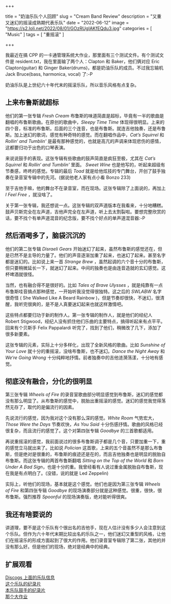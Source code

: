 +++

title = "奶油乐队个人回顾"
slug = "Cream Band Review"
description = "又重又迷幻的摇滚成熟期代表乐队"
date = "2022-06-12"
image = "https://s2.loli.net/2022/08/01/GOzRUgIAKfEQdu3.jpg"
categories = [
    "Music"
]
tags = [
    "重摇滚"
]

+++

我最近在搞 CPP 的一卡通管理系统大作业，那里面有三个测试文件。有个测试文件是 resident.txt，我在里面输了两个人：Clapton 和 Baker，他们俩对应 Eric Clapton(guitar) 和 Ginger Baker(drums)，都是奶油乐队的成员。不过我忘输机 Jack Bruce(bass, harmonica, vocal) 了:-P

奶油乐队是上世纪六十年代末的摇滚乐队，所以音乐风格有点复杂。

## 上来布鲁斯就超标

他们的第一张专辑 *Fresh Cream*  布鲁斯的味道简直是超标，毕竟有一半的歌曲是翻唱的布鲁斯歌曲。在原创的歌曲中，*Sleepy Time Time* 体现得很明显。上来的四个音，标准的布鲁斯。后面的三个连音，也是布鲁斯。就连吉他独奏，还是布鲁斯。加上迷幻的歌词，感觉有种奇特的感觉。而在翻唱作品中，*Cat’s Squirrel* 和 *Rollin‘ and Tumblin'* 是最有那种感觉的，也就是高亢的声调来体现悲伤的感情，这都要归功于出色的口琴表演。

来说说鼓手的表现。这张专辑有些歌曲的鼓声简直是疯狂至极，尤其在 *Cat’s Squirrel* 和 *Rollin‘ and Tumblin'* 里面。 *Sweet Wine* 也是他写的，听起来超级有节奏感，咚咚的感觉。专辑的最后 *Toad* 就是给他炫技的专门舞台，开创了鼓手独奏在录音室专辑中的先河。(据说他老人家有点小看 Bonzo 233) 

至于吉他手嘛，他的舞台不在录音室，而在现场。这张专辑除了上面说的，再加上 *I Feel Free* ，就没啥了。

关于第一张专辑，我还想说一点。这张专辑的双声道版本在我看来，十分地糟糕。鼓声贝斯完全在左声道，吉他声完全在左声道，听上去太割裂啦。要想完整欣赏的话，要不找个有单声道混音的纪念版，要不找个好点的单声道混音器:-P

## 然后酒喝多了，脑袋沉沉的

他们的第二张专辑 *Disraeli Gears*  开始迷幻了起来，虽然布鲁斯的感觉还在，但是已然不是主导的力量了。他们的声音逐渐加重了起来，也迷幻了起来。甚至名字都是迷幻的。比如说上来一首 *Strange Brew* ，虽然起调的六个音十分的布鲁斯，但只要稍微延长一下，就迷幻了起来。中间的独奏也是由连音造就的玄幻感觉。这杯啤酒就很怪。

当然，也有融合得不是很好的。比如 *Tales of Brave Ulysses* ，就是纯靠有一点布鲁斯哇音搞点那种感觉，一开始听我没觉得很独特。这之后的 *SWLABW* 名字很奇怪 ( She Walked Like A Beard Rainbow )，但是节奏却很快，不迷幻，很清醒，我听完很爽的，是不是人真要迷幻起来也就这样激情吧。

这些特点都要归功于新的制作人。第一张专辑的制作人，就是他们的经纪人 Robert Stigwood，经纪人没有抓住他们乐曲的主要特点，搞得听起来有点平平。回来有个贝斯手 Felix Pappalardi 听完了，找到了他们，稍微改了几下，添加了很多新要素。

这张专辑的元素，实际上十分多样化，出现了全新风格的歌曲。比如 *Sunshine of Your Love* 就十分的重摇滚，没啥布鲁斯，也不迷幻。*Dance the Night Away* 和 *We‘re Going Wrong* 十分纯粹地抒情。前者独奏中的吉他涟漪荡漾，十分地有感觉。

## 彻底没有融合，分化的很明显

第三张专辑 *Wheels of Fire*  的录音室歌曲部分明显感觉到布鲁斯，迷幻的感觉都没有那么明显了。从布鲁斯的感觉中，脱胎出重摇滚的感觉。迷幻的感觉我觉得荡然无存了，取代的是偏流行的因素。

先说流行的感觉，因为我对这个没有那么深的感觉。*White Room* 气势宏大，*Those Were the Days* 节奏欢快，*As You Said* 十分伤感抒情。歌曲的风格已经很复杂，而且流行的感觉了。这个对第四张专辑 *Goodbye* 的三首歌都适用。

再说重摇滚的感觉，我前面说过的很多布鲁斯调子都是几个音，只要加重一下，重的感觉立马就出来了。比如说 *Polician* 这首歌，上来的五个音虽然不是那么布鲁斯，但是绝对是很重的，布鲁斯的痕迹还是在的，而且吉他独奏也是明显的脱胎自布鲁斯。而这张专辑的两首布鲁斯翻唱 *Sitting on the Top of the World* 和 *Born Under A Bad Sign*，也是十分的重。我曾经看有人说过重金属脱胎自布鲁斯，现在我是有点明白了。(没错，说的就是 Led Zeppelin)

实际上，听他们的现场，基本就是这个感觉。他们也是因为第三张专辑 *Wheels of Fire*  和第四张专辑 *Goodbye* 的现场演奏部分就是这种感觉。很重，很快，很布鲁斯。强烈推荐 *Spoonful* 的现场演奏版，绝对能听得很爽。

## 我还有啥要说的

讲道理，要不是这个乐队有个很出名的吉他手，现在人估计没有多少人会注意到这个乐队。但作为六十年代末期比较出名的乐队之一，他们迷幻又重型的风格，让他们在摇滚乐的形成方面起到了很大的作用。他们录音室专辑除了第二张，其他的并没有那么好。但是他们的现场，绝对是经典中的经典。

## 扩展观看
[Discogs 上面的乐队信息](https://www.discogs.com/artist/229621-Cream-2)  
[这个乐队的纪录片](https://www.bilibili.com/video/BV1xF411T75L)  
[本乐队鼓手的纪录片](https://www.bilibili.com/video/BV1Zy4y1y729)  
[那个大作业](https://github.com/BenderBlog/Practise-Programs/tree/main/CPP/exp4)